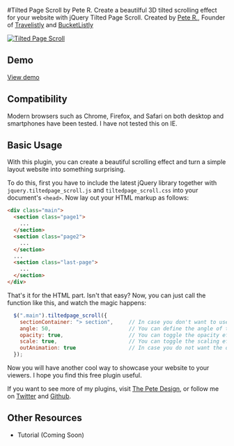 #Tilted Page Scroll by Pete R.
Create a beautilful 3D tilted scrolling effect for your website with jQuery Tilted Page Scroll.
Created by [Pete R.](http://www.thepetedesign.com), Founder of [Travelistly](http://www.Travelistly.com) and [BucketListly](http://www.bucketlistly.com)

[![Tilted Page Scroll](http://www.thepetedesign.com/images/tiltedpage_scroll_image.png "Tilted Page Scroll")](http://www.thepetedesign.com/demos/tiltedpage_scroll_demo.html)

## Demo
[View demo](http://www.thepetedesign.com/demos/tiltedpage_scroll_demo.html)

## Compatibility
Modern browsers such as Chrome, Firefox, and Safari on both desktop and smartphones have been tested. I have not tested this on IE.

## Basic Usage

With this plugin, you can create a beautiful scrolling effect and turn a simple layout website into something surprising.

To do this, first you have to include the latest jQuery library together with `jquery.tiltedpage_scroll.js` and `tiltedpage_scroll.css` into your document's `<head>`. Now lay out your HTML markup as follows:


````html
<div class="main">
  <section class="page1">
    ...
  </section>
  <section class="page2">
    ...
  </section>
  ...
  <section class="last-page">
    ...
  </section>
</div>
````

That's it for the HTML part. Isn't that easy? Now, you can just call the function like this, and watch the magic happens:

````javascript
  $(".main").tiltedpage_scroll({
    sectionContainer: "> section",     // In case you don't want to use <section> tag, you can define your won CSS selector here
    angle: 50,                         // You can define the angle of the tilted section here. Change this to false if you want to disable the tilted effect. The default value is 50 degrees.
    opacity: true,                     // You can toggle the opacity effect with this option. The default value is true
    scale: true,                       // You can toggle the scaling effect here as well. The default value is true.
    outAnimation: true                 // In case you do not want the out animation, you can toggle this to false. The defaul value is true.
  });
````

Now you will have another cool way to showcase your website to your viewers. I hope you find this free plugin useful.

If you want to see more of my plugins, visit [The Pete Design](http://www.thepetedesign.com/#design), or follow me on [Twitter](http://www.twitter.com/peachananr) and [Github](http://www.github.com/peachananr).

## Other Resources
- Tutorial (Coming Soon)
